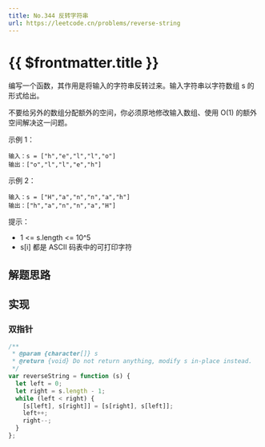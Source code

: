 ```yaml
---
title: No.344 反转字符串
url: https://leetcode.cn/problems/reverse-string
---
```


# <a class='!no-underline' :href="$frontmatter.url" target="_blank">{{ $frontmatter.title }}</a>

编写一个函数，其作用是将输入的字符串反转过来。输入字符串以字符数组 s 的形式给出。

不要给另外的数组分配额外的空间，你必须原地修改输入数组、使用 O(1) 的额外空间解决这一问题。

示例 1：

```text
输入：s = ["h","e","l","l","o"]
输出：["o","l","l","e","h"]
```

示例 2：

```text
输入：s = ["H","a","n","n","a","h"]
输出：["h","a","n","n","a","H"]
```

提示：

- 1 <= s.length <= 10^5
- s\[i\] 都是 ASCII 码表中的可打印字符

## 解题思路

## 实现

### 双指针

```js
/**
 * @param {character[]} s
 * @return {void} Do not return anything, modify s in-place instead.
 */
var reverseString = function (s) {
  let left = 0;
  let right = s.length - 1;
  while (left < right) {
    [s[left], s[right]] = [s[right], s[left]];
    left++;
    right--;
  }
};
```

